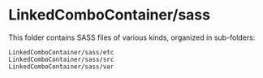 # LinkedComboContainer/sass

This folder contains SASS files of various kinds, organized in sub-folders:

    LinkedComboContainer/sass/etc
    LinkedComboContainer/sass/src
    LinkedComboContainer/sass/var
